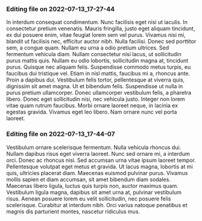 

### Editing file on 2022-07-13_17-27-44

In interdum consequat condimentum. Nunc facilisis eget nisi ut iaculis. In consectetur pretium venenatis. Mauris fringilla, justo eget aliquam tincidunt, ex dui posuere enim, vitae feugiat lorem sem vel purus. Vivamus nisi mi, blandit ut facilisis nec, efficitur auctor nibh. Nulla facilisi. Donec sed porttitor sem, a congue quam. Nullam eu urna a odio pretium ultrices. Sed fermentum vehicula diam. Nullam consectetur nisi lacus, ut sollicitudin purus mattis quis. Nullam eu odio lobortis, sollicitudin magna at, tincidunt purus. Quisque nec aliquam felis. Suspendisse commodo metus turpis, eu faucibus dui tristique vel. Etiam in nisl mattis, faucibus mi a, rhoncus ante. Proin a dapibus dui.
Vestibulum felis tortor, pellentesque at viverra quis, dignissim sit amet magna. Ut et bibendum felis. Suspendisse ut nulla in purus pretium ullamcorper. Donec ullamcorper vestibulum felis, a pharetra libero. Donec eget sollicitudin nisi, nec vehicula justo. Integer non lorem vitae quam rutrum faucibus. Morbi ornare laoreet neque, in lacinia ex egestas gravida. Vivamus eget leo libero. Nam ornare nunc vel porta laoreet.




### Editing file on 2022-07-13_17-44-07

Vestibulum ornare scelerisque fermentum. Nulla vehicula rhoncus dui. Nullam dapibus risus eget viverra laoreet. Nunc sed ornare mi, a interdum orci. Donec ac rhoncus nisi. Sed accumsan urna vitae ipsum laoreet tempor. Pellentesque volutpat eget metus et gravida. Ut lacus magna, lobortis at mi quis, ultricies placerat diam. Maecenas euismod pulvinar purus. Vivamus mollis sapien et diam accumsan, sit amet bibendum diam sodales. Maecenas libero ligula, luctus quis turpis non, auctor maximus quam. Vestibulum ligula magna, dapibus sit amet urna at, pulvinar vestibulum risus. Aenean posuere lorem eu velit sollicitudin, nec posuere felis scelerisque. Curabitur at interdum nibh. Orci varius natoque penatibus et magnis dis parturient montes, nascetur ridiculus mus.


